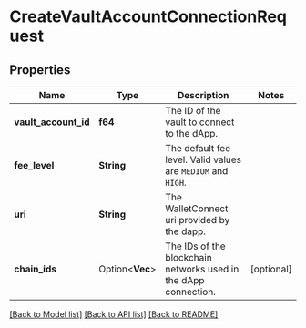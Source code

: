 # CreateVaultAccountConnectionRequest

## Properties

Name | Type | Description | Notes
------------ | ------------- | ------------- | -------------
**vault_account_id** | **f64** | The ID of the vault to connect to the dApp. | 
**fee_level** | **String** | The default fee level. Valid values are `MEDIUM` and `HIGH`. | 
**uri** | **String** | The WalletConnect uri provided by the dapp. | 
**chain_ids** | Option<**Vec<String>**> | The IDs of the blockchain networks used in the dApp connection. | [optional]

[[Back to Model list]](../README.md#documentation-for-models) [[Back to API list]](../README.md#documentation-for-api-endpoints) [[Back to README]](../README.md)


